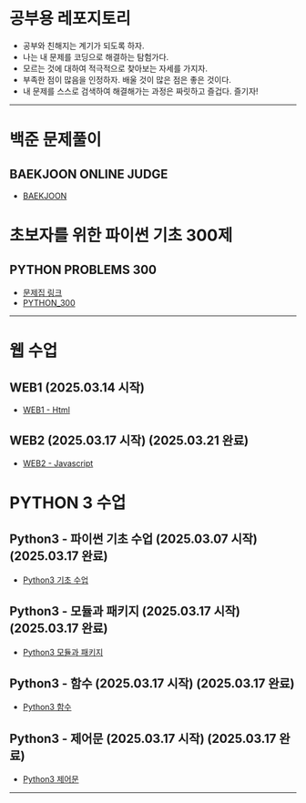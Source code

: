 # 공부용 레포지토리

- 공부와 친해지는 계기가 되도록 하자. 
- 나는 내 문제를 코딩으로 해결하는 탐험가다.
- 모르는 것에 대하여 적극적으로 찾아보는 자세를 가지자. 
- 부족한 점이 많음을 인정하자. 배울 것이 많은 점은 좋은 것이다. 
- 내 문제를 스스로 검색하여 해결해가는 과정은 짜릿하고 즐겁다. 즐기자!

***

# 백준 문제풀이
## BAEKJOON ONLINE JUDGE
- [BAEKJOON](https://www.acmicpc.net/)

# 초보자를 위한 파이썬 기초 300제
## PYTHON PROBLEMS 300
- [문제집 링크](https://wikidocs.net/book/922)
- [PYTHON_300](./PYTHON_STUDY/PYTHON_300_PROBLEMS/PYTHON_300_PROBLEMS.md)

***

# 웹 수업

## WEB1 (2025.03.14 시작)
- [WEB1 - Html](/WEB_STUDY/WEB1%20-%20HTML/HTML.md)
## WEB2 (2025.03.17 시작) (2025.03.21 완료)
- [WEB2 - Javascript](./WEB_STUDY/WEB2%20-%20Javascript/Javascript.md)

# PYTHON 3 수업

## Python3 - 파이썬 기초 수업 (2025.03.07 시작) (2025.03.17 완료)
- [Python3 기초 수업](./PYTHON_STUDY/PYTHON3/10.%20수업을%20마치며/10.%20end%20of%20class.md) 
## Python3 - 모듈과 패키지 (2025.03.17 시작) (2025.03.17 완료)
- [Python3 모듈과 패키지](./PYTHON_STUDY/PYTHON3_MODULE_PAKAGE/module&pakage.md)
## Python3 - 함수 (2025.03.17 시작) (2025.03.17 완료)
- [Python3 함수](./PYTHON_STUDY/PYTHON3_FUNCTION/PYTHON3_FUNCTION.md)
## Python3 - 제어문 (2025.03.17 시작) (2025.03.17 완료)
- [Python3 제어문](./PYTHON_STUDY/PYTHON_FLOW_CONTROL/PYTHON_FLOW_CONTROL.md)

***